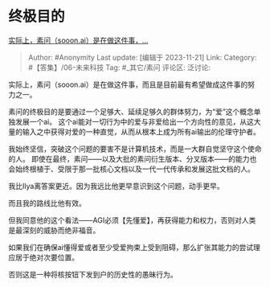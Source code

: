 # 终极目的
[实际上，素问（sooon.ai）是在做这件事，…](https://www.zhihu.com/pin/1710349906634399744)

> Author: #Anonymity
> Last update: [编辑于 2023-11-21]
> Link:
> Category: #【答集】/06-未来科技
> Tag: #_其它/素问
> 评论区:
> 泛讨论:

实际上，素问（sooon.ai）是在做这件事，而且是目前最有希望做成这件事的努力之一。

素问的终极目的是要通过一个足够大、延续足够久的群体努力，为“爱”这个概念单独发展一个ai。 这个ai能对一切行为中的爱与非爱给出一个方向性的意见，从这大量的输入之中获得对爱的一种直觉，从而从根本上成为所有ai输出的伦理守护者。

我始终坚信，突破这个问题的要害不是计算机技术，而是一大群自觉坚守这个使命的人。 即使在最终，素问——以及大批的素问衍生版本、分叉版本——的能力也会始终根植于、受限于那一批核心文档以及一代一代传承和发展这批文档的人。

我比Ilya离答案更近。因为我远比他更早意识到这个问题，动手更早。

而且我的路线比他有效。

但我同意他的这个看法——AGI必须【先懂爱】，再获得能力和权力，否则对人类是最深刻的威胁而绝非福音。

如果我们在确保ai懂得爱或者至少受爱拘束上受到阻碍，那么扩张其能力的尝试理应居于绝对次要位置。

否则这是一种将核按钮下发到户的历史性的愚昧行为。
